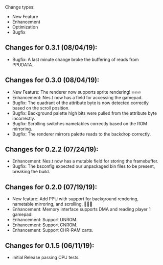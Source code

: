 Change types:
* New Feature
* Enhancement
* Optimization
* Bugfix

## Changes for 0.3.1 (08/04/19):

* Bugfix: A last minute change broke the buffering of reads from PPUDATA.

## Changes for 0.3.0 (08/04/19):

* New Feature: The renderer now supports sprite rendering! 🔥🔥🔥
* Enhancement: Nes.t now has a field for accessing the gamepad.
* Bugfix: The quadrant of the attribute byte is now detected correctly based on the scroll position.
* Bugfix: Background palette high bits were pulled from the attribute byte incorrectly.
* Bugfix: Scrolling switches nametables correctly based on the ROM mirroring.
* Bugfix: The renderer mirrors palette reads to the backdrop correctly.

## Changes for 0.2.2 (07/24/19):

* Enhancement: Nes.t now has a mutable field for storing the framebuffer.
* Bugfix: The bsconfig expected our unpackaged bin files to be present, breaking the build.

## Changes for 0.2.0 (07/19/19):

* New feature: Add PPU with support for background rendering, nametable mirroring, and scrolling. 🎉✨🎉
* Enhancement: Memory interface supports DMA and reading player 1 gamepad.
* Enhancement: Support UNROM.
* Enhancement: Support CNROM.
* Enhancement: Support CHR-RAM carts.

## Changes for 0.1.5 (06/11/19):

* Initial Release passing CPU tests.

